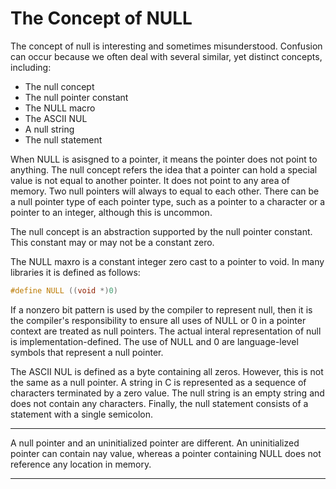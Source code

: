 # The Concept of NULL

The concept of null is interesting and sometimes misunderstood. Confusion can occur because we often deal with several similar, yet distinct concepts, including:

- The null concept
- The null pointer constant
- The NULL macro
- The ASCII NUL
- A null string
- The null statement

When NULL is asisgned to a pointer, it means the pointer does not point to anything. The null concept refers the idea that a pointer can hold a special value is not  equal to another pointer. It does not point to any area of memory. Two null pointers will always to equal to each other. There can be a null pointer type of each pointer type, such as a pointer to a character or a pointer to an integer, although this is uncommon.

The null concept is an abstraction supported by the null pointer constant. This constant may or may not be a constant zero.

The NULL maxro is a constant integer zero cast to a pointer to void. In many libraries it is defined as follows:

```c
#define NULL ((void *)0)
```

If a nonzero bit pattern is used by the compiler to represent null, then it is the compiler's responsibility to ensure all uses of NULL or 0 in a pointer context are treated as null pointers. The actual interal representation of null is implementation-defined. The use of NULL and 0 are language-level symbols that represent a null pointer.

The ASCII NUL is defined as a byte containing all zeros. However, this is not the same as a null pointer. A string in C is represented as a sequence of characters terminated by a zero value. The null string is an empty string and does not contain any characters. Finally, the null statement consists of a statement with a single semicolon.

----------

A null pointer and an uninitialized pointer are different. An uninitialized pointer can contain nay value, whereas a pointer containing NULL does not reference any location in memory.

----------
